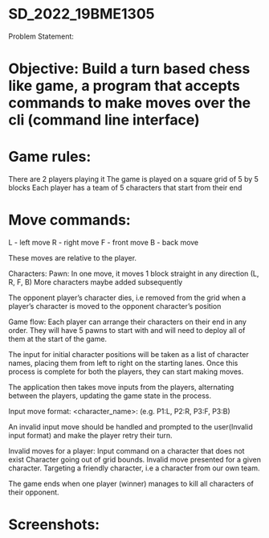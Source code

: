 # SD_2022_19BME1305
Problem Statement:

# Objective: Build a turn based chess like game, a program that accepts commands to make moves over the cli (command line interface)

# Game rules:
There are 2 players playing it
The game is played on a square grid of 5 by 5 blocks
Each player has a team of 5 characters that start from their end


# Move commands:
L - left move
R - right move
F - front move
B - back move

These moves are relative to the player.
 
Characters:
Pawn: In one move, it moves 1 block straight in any direction (L, R, F, B)
	More characters maybe added subsequently

The opponent player’s character dies, i.e removed from the grid when a player’s character is moved to the opponent character’s position


Game flow:
Each player can arrange their characters on their end in any order. They will have 5 pawns to start with and will need to deploy all of them at the start of the game.

The input for initial character positions will be taken as a list of character names, placing them from left to right on the starting lanes. Once this process is complete for both the players, they can start making moves.
 
The application then takes move inputs from the players, alternating between the players, updating the game state in the process.

Input move format: <character_name>:<move>  (e.g. P1:L, P2:R, P3:F, P3:B)

An invalid input move should be handled and prompted to the user(Invalid input format) and make the player retry their turn.

Invalid moves for a player:
Input command on a character that does not exist
Character going out of grid bounds.
Invalid move presented for a given character.
Targeting a friendly character, i.e a character from our own team.

The game ends when one player (winner) manages to kill all characters of their opponent. 
# Screenshots:

